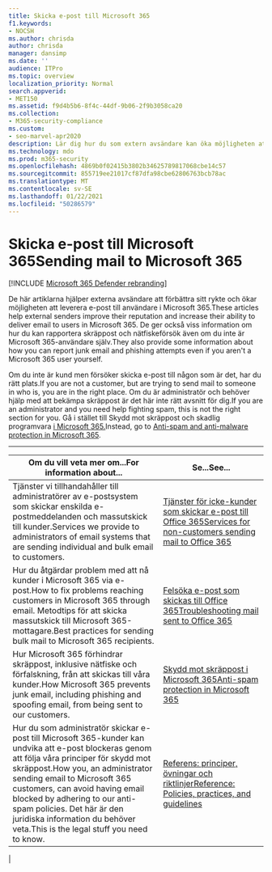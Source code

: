 ```yaml
---
title: Skicka e-post till Microsoft 365
f1.keywords:
- NOCSH
ms.author: chrisda
author: chrisda
manager: dansimp
ms.date: ''
audience: ITPro
ms.topic: overview
localization_priority: Normal
search.appverid:
- MET150
ms.assetid: f9d4b5b6-8f4c-44df-9b06-2f9b3058ca20
ms.collection:
- M365-security-compliance
ms.custom:
- seo-marvel-apr2020
description: Lär dig hur du som extern avsändare kan öka möjligheten att leverera e-post till användare i Microsoft 365. Lär dig också hur du rapporterar skräppost & nätfiskeförsök som en extern användare.
ms.technology: mdo
ms.prod: m365-security
ms.openlocfilehash: 4869b0f02415b3802b34625789817068cbe14c57
ms.sourcegitcommit: 855719ee21017cf87dfa98cbe62806763bcb78ac
ms.translationtype: MT
ms.contentlocale: sv-SE
ms.lasthandoff: 01/22/2021
ms.locfileid: "50286579"
---
```

# <a name="sending-mail-to-microsoft-365"></a><span data-ttu-id="2c4ff-104">Skicka e-post till Microsoft 365</span><span class="sxs-lookup"><span data-stu-id="2c4ff-104">Sending mail to Microsoft 365</span></span>

[!INCLUDE [Microsoft 365 Defender rebranding](../includes/microsoft-defender-for-office.md)]


<span data-ttu-id="2c4ff-105">De här artiklarna hjälper externa avsändare att förbättra sitt rykte och ökar möjligheten att leverera e-post till användare i Microsoft 365.</span><span class="sxs-lookup"><span data-stu-id="2c4ff-105">These articles help external senders improve their reputation and increase their ability to deliver email to users in Microsoft 365.</span></span> <span data-ttu-id="2c4ff-106">De ger också viss information om hur du kan rapportera skräppost och nätfiskeförsök även om du inte är Microsoft 365-användare själv.</span><span class="sxs-lookup"><span data-stu-id="2c4ff-106">They also provide some information about how you can report junk email and phishing attempts even if you aren't a Microsoft 365 user yourself.</span></span>

<span data-ttu-id="2c4ff-107">Om du inte är kund men försöker skicka e-post till någon som är det, har du rätt plats.</span><span class="sxs-lookup"><span data-stu-id="2c4ff-107">If you are not a customer, but are trying to send mail to someone in who is, you are in the right place.</span></span> <span data-ttu-id="2c4ff-108">Om du är administratör och behöver hjälp med att bekämpa skräppost är det här inte rätt avsnitt för dig.</span><span class="sxs-lookup"><span data-stu-id="2c4ff-108">If you are an administrator and you need help fighting spam, this is not the right section for you.</span></span> <span data-ttu-id="2c4ff-109">Gå i stället till Skydd mot skräppost och skadlig programvara [i Microsoft 365.](anti-spam-and-anti-malware-protection.md)</span><span class="sxs-lookup"><span data-stu-id="2c4ff-109">Instead, go to [Anti-spam and anti-malware protection in Microsoft 365](anti-spam-and-anti-malware-protection.md).</span></span>

****

|<span data-ttu-id="2c4ff-110">Om du vill veta mer om...</span><span class="sxs-lookup"><span data-stu-id="2c4ff-110">For information about...</span></span>|<span data-ttu-id="2c4ff-111">Se...</span><span class="sxs-lookup"><span data-stu-id="2c4ff-111">See...</span></span>|
|---|---|
|<span data-ttu-id="2c4ff-112">Tjänster vi tillhandahåller till administratörer av e-postsystem som skickar enskilda e-postmeddelanden och massutskick till kunder.</span><span class="sxs-lookup"><span data-stu-id="2c4ff-112">Services we provide to administrators of email systems that are sending individual and bulk email to customers.</span></span>|[<span data-ttu-id="2c4ff-113">Tjänster för icke-kunder som skickar e-post till Office 365</span><span class="sxs-lookup"><span data-stu-id="2c4ff-113">Services for non-customers sending mail to Office 365</span></span>](services-for-non-customers.md)|
|<span data-ttu-id="2c4ff-114">Hur du åtgärdar problem med att nå kunder i Microsoft 365 via e-post.</span><span class="sxs-lookup"><span data-stu-id="2c4ff-114">How to fix problems reaching customers in Microsoft 365 through email.</span></span> <span data-ttu-id="2c4ff-115">Metodtips för att skicka massutskick till Microsoft 365-mottagare.</span><span class="sxs-lookup"><span data-stu-id="2c4ff-115">Best practices for sending bulk mail to Microsoft 365 recipients.</span></span>|[<span data-ttu-id="2c4ff-116">Felsöka e-post som skickas till Office 365</span><span class="sxs-lookup"><span data-stu-id="2c4ff-116">Troubleshooting mail sent to Office 365</span></span>](troubleshooting-mail-sent-to-office-365.md)|
|<span data-ttu-id="2c4ff-117">Hur Microsoft 365 förhindrar skräppost, inklusive nätfiske och förfalskning, från att skickas till våra kunder.</span><span class="sxs-lookup"><span data-stu-id="2c4ff-117">How Microsoft 365 prevents junk email, including phishing and spoofing email, from being sent to our customers.</span></span>|[<span data-ttu-id="2c4ff-118">Skydd mot skräppost i Microsoft 365</span><span class="sxs-lookup"><span data-stu-id="2c4ff-118">Anti-spam protection in Microsoft 365</span></span>](anti-spam-protection.md)|
|<span data-ttu-id="2c4ff-119">Hur du som administratör skickar e-post till Microsoft 365-kunder kan undvika att e-post blockeras genom att följa våra principer för skydd mot skräppost.</span><span class="sxs-lookup"><span data-stu-id="2c4ff-119">How you, an administrator sending email to Microsoft 365 customers, can avoid having email blocked by adhering to our anti-spam policies.</span></span> <span data-ttu-id="2c4ff-120">Det här är den juridiska information du behöver veta.</span><span class="sxs-lookup"><span data-stu-id="2c4ff-120">This is the legal stuff you need to know.</span></span>|[<span data-ttu-id="2c4ff-121">Referens: principer, övningar och riktlinjer</span><span class="sxs-lookup"><span data-stu-id="2c4ff-121">Reference: Policies, practices, and guidelines</span></span>](reference-policies-practices-and-guidelines.md)|
|
